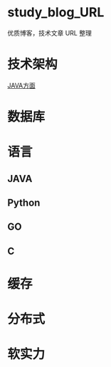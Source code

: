 # study_blog_URL
优质博客，技术文章 URL 整理

# 技术架构
[JAVA方面](https://github.com/robertleepeak)  
 
# 数据库

# 语言
 ## JAVA
 
 ## Python
 
 ## GO
 
 ## C

# 缓存

# 分布式

# 软实力
